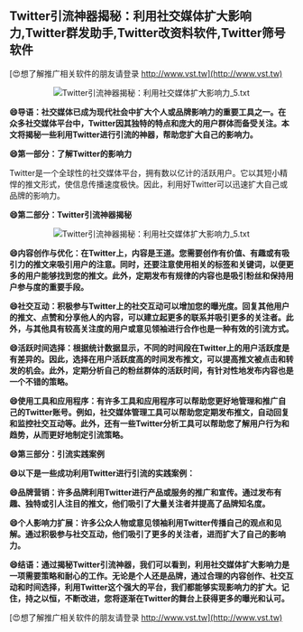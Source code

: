 ## **Twitter引流神器揭秘：利用社交媒体扩大影响力,Twitter群发助手,Twitter改资料软件,Twitter筛号软件**

[😍想了解推广相关软件的朋友请登录 http://www.vst.tw](http://www.vst.tw)

 <center><img src="https://vst.tw/MP4/tuiguang/png/0.png" alt="Twitter引流神器揭秘：利用社交媒体扩大影响力_5.txt"></center>

**😄导语：社交媒体已成为现代社会中扩大个人或品牌影响力的重要工具之一。在众多社交媒体平台中，Twitter因其独特的特点和庞大的用户群体而备受关注。本文将揭秘一些利用Twitter进行引流的神器，帮助您扩大自己的影响力。**

**😄第一部分：了解Twitter的影响力**

Twitter是一个全球性的社交媒体平台，拥有数以亿计的活跃用户。它以其短小精悍的推文形式，使信息传播速度极快。因此，利用好Twitter可以迅速扩大自己或品牌的影响力。

**😄第二部分：Twitter引流神器揭秘**

 <center><img src="https://vst.tw/MP4/tuiguang/png/7.png" alt="Twitter引流神器揭秘：利用社交媒体扩大影响力_5.txt"></center>

**😄内容创作与优化：在Twitter上，内容是王道。您需要创作有价值、有趣或有吸引力的推文来吸引用户的注意。同时，还要注意使用相关的标签和关键词，以便更多的用户能够找到您的推文。此外，定期发布有规律的内容也是吸引粉丝和保持用户参与度的重要手段。**

**😄社交互动：积极参与Twitter上的社交互动可以增加您的曝光度。回复其他用户的推文、点赞和分享他人的内容，可以建立起更多的联系并吸引更多的关注者。此外，与其他具有较高关注度的用户或意见领袖进行合作也是一种有效的引流方式。**

**😄活跃时间选择：根据统计数据显示，不同的时间段在Twitter上的用户活跃度是有差异的。因此，选择在用户活跃度高的时间发布推文，可以提高推文被点击和转发的机会。此外，定期分析自己的粉丝群体的活跃时间，有针对性地发布内容也是一个不错的策略。**

**😄使用工具和应用程序：有许多工具和应用程序可以帮助您更好地管理和推广自己的Twitter账号。例如，社交媒体管理工具可以帮助您定期发布推文，自动回复和监控社交互动等。此外，还有一些Twitter分析工具可以帮助您了解用户行为和趋势，从而更好地制定引流策略。**

**😄第三部分：引流实践案例**

**😄以下是一些成功利用Twitter进行引流的实践案例：**

**😄品牌营销：许多品牌利用Twitter进行产品或服务的推广和宣传。通过发布有趣、独特或引人注目的推文，他们吸引了大量关注者并提高了品牌知名度。**

**😄个人影响力扩展：许多公众人物或意见领袖利用Twitter传播自己的观点和见解。通过积极参与社交互动，他们吸引了更多的关注者，进而扩大了自己的影响力。**

**😄结语：通过揭秘Twitter引流神器，我们可以看到，利用社交媒体扩大影响力是一项需要策略和耐心的工作。无论是个人还是品牌，通过合理的内容创作、社交互动和时间选择，利用Twitter这个强大的平台，我们都能够实现影响力的扩大。记住，持之以恒，不断改进，您将逐渐在Twitter的舞台上获得更多的曝光和认可。**

[😍想了解推广相关软件的朋友请登录 http://www.vst.tw](http://www.vst.tw)



